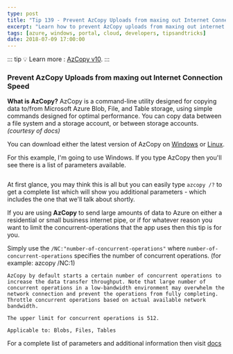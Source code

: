 ```yaml
---
type: post
title: "Tip 139 - Prevent AzCopy Uploads from maxing out Internet Connection Speed"
excerpt: "Learn how to prevent AzCopy uploads from maxing out internet connection speed"
tags: [azure, windows, portal, cloud, developers, tipsandtricks]
date: 2018-07-09 17:00:00
---
```


::: tip
:bulb: Learn more : [AzCopy v10](https://docs.microsoft.com/azure/storage/common/storage-use-azcopy-v10?WT.mc_id=azure-azuredevtips-azureappsdev).
:::

### Prevent AzCopy Uploads from maxing out Internet Connection Speed

**What is AzCopy?** AzCopy is a command-line utility designed for copying data to/from Microsoft Azure Blob, File, and Table storage, using simple commands designed for optimal performance. You can copy data between a file system and a storage account, or between storage accounts. *(courtesy of docs)*


You can download either the latest version of AzCopy on [Windows](http://aka.ms/downloadazcopy?WT.mc_id=akams-azuredevtips-azureappsdev) or [Linux](https://docs.microsoft.com/azure/storage/common/storage-use-azcopy-linux?WT.mc_id=docs-azuredevtips-azureappsdev).

For this example, I'm going to use Windows. If you type AzCopy then you'll see there is a list of parameters available. 

<img :src="$withBase('/files/azcopy1blog.png')">

At first glance, you may think this is all but you can easily type `azcopy /?` to get a complete list which will show you additional parameters - which includes the one that we'll talk about shortly. 

If you are using **AzCopy** to send large amounts of data to Azure on either a residential or small business internet pipe, or if for whatever reason you want to limit the concurrent-operations that the app uses then this tip is for you. 

Simply use the `/NC:"number-of-concurrent-operations"` where `number-of-concurrent-operations` specifies the number of concurrent operations. (for example: azcopy /NC:1)

```
AzCopy by default starts a certain number of concurrent operations to increase the data transfer throughput. Note that large number of concurrent operations in a low-bandwidth environment may overwhelm the network connection and prevent the operations from fully completing. Throttle concurrent operations based on actual available network bandwidth.

The upper limit for concurrent operations is 512.

Applicable to: Blobs, Files, Tables
```

For a complete list of parameters and additional information then visit [docs](https://docs.microsoft.com/azure/storage/common/storage-use-azcopy?toc=%2fazure%2fstorage%2ffiles%2ftoc.json#azcopy-parameters?WT.mc_id=docs-azuredevtips-azureappsdev)

